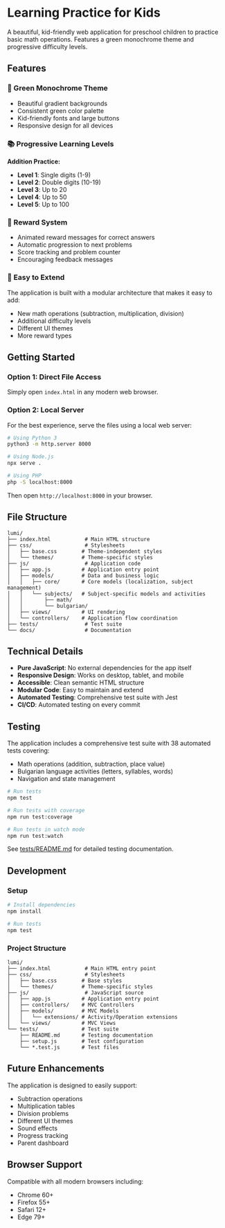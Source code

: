 # Learning Practice for Kids

A beautiful, kid-friendly web application for preschool children to practice basic math operations. Features a green monochrome theme and progressive difficulty levels.

## Features

### 🎨 Green Monochrome Theme
- Beautiful gradient backgrounds
- Consistent green color palette
- Kid-friendly fonts and large buttons
- Responsive design for all devices

### 📚 Progressive Learning Levels
**Addition Practice:**
- **Level 1**: Single digits (1-9)
- **Level 2**: Double digits (10-19)  
- **Level 3**: Up to 20
- **Level 4**: Up to 50
- **Level 5**: Up to 100

### 🎉 Reward System
- Animated reward messages for correct answers
- Automatic progression to next problems
- Score tracking and problem counter
- Encouraging feedback messages

### 🚀 Easy to Extend
The application is built with a modular architecture that makes it easy to add:
- New math operations (subtraction, multiplication, division)
- Additional difficulty levels
- Different UI themes
- More reward types

## Getting Started

### Option 1: Direct File Access
Simply open `index.html` in any modern web browser.

### Option 2: Local Server
For the best experience, serve the files using a local web server:

```bash
# Using Python 3
python3 -m http.server 8000

# Using Node.js
npx serve .

# Using PHP
php -S localhost:8000
```

Then open `http://localhost:8000` in your browser.

## File Structure

```
lumi/
├── index.html           # Main HTML structure
├── css/                 # Stylesheets
│   ├── base.css        # Theme-independent styles
│   └── themes/         # Theme-specific styles
├── js/                  # Application code
│   ├── app.js          # Application entry point
│   ├── models/         # Data and business logic
│   │   ├── core/       # Core models (localization, subject management)
│   │   └── subjects/   # Subject-specific models and activities
│   │       ├── math/
│   │       └── bulgarian/
│   ├── views/          # UI rendering
│   └── controllers/    # Application flow coordination
├── tests/               # Test suite
└── docs/                # Documentation
```

## Technical Details

- **Pure JavaScript**: No external dependencies for the app itself
- **Responsive Design**: Works on desktop, tablet, and mobile
- **Accessible**: Clean semantic HTML structure
- **Modular Code**: Easy to maintain and extend
- **Automated Testing**: Comprehensive test suite with Jest
- **CI/CD**: Automated testing on every commit

## Testing

The application includes a comprehensive test suite with 38 automated tests covering:
- Math operations (addition, subtraction, place value)
- Bulgarian language activities (letters, syllables, words)
- Navigation and state management

```bash
# Run tests
npm test

# Run tests with coverage
npm run test:coverage

# Run tests in watch mode
npm run test:watch
```

See [tests/README.md](tests/README.md) for detailed testing documentation.

## Development

### Setup
```bash
# Install dependencies
npm install

# Run tests
npm test
```

### Project Structure
```
lumi/
├── index.html           # Main HTML entry point
├── css/                 # Stylesheets
│   ├── base.css        # Base styles
│   └── themes/         # Theme-specific styles
├── js/                  # JavaScript source
│   ├── app.js          # Application entry point
│   ├── controllers/    # MVC Controllers
│   ├── models/         # MVC Models
│   │   └── extensions/ # Activity/Operation extensions
│   └── views/          # MVC Views
└── tests/              # Test suite
    ├── README.md       # Testing documentation
    ├── setup.js        # Test configuration
    └── *.test.js       # Test files
```

## Future Enhancements

The application is designed to easily support:
- Subtraction operations
- Multiplication tables
- Division problems
- Different UI themes
- Sound effects
- Progress tracking
- Parent dashboard

## Browser Support

Compatible with all modern browsers including:
- Chrome 60+
- Firefox 55+
- Safari 12+
- Edge 79+
